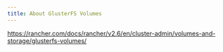 ```yaml
---
title: About GlusterFS Volumes
---
```


https://rancher.com/docs/rancher/v2.6/en/cluster-admin/volumes-and-storage/glusterfs-volumes/